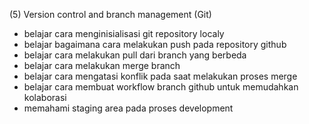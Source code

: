 (5) Version control and branch management (Git)
- belajar cara menginisialisasi git repository localy
- belajar bagaimana cara melakukan push pada repository github
- belajar cara melakukan pull dari branch yang berbeda
- belajar cara melakukan merge branch
- belajar cara mengatasi konflik pada saat melakukan proses merge
- belajar cara membuat workflow branch github untuk memudahkan kolaborasi
- memahami staging area pada proses development

